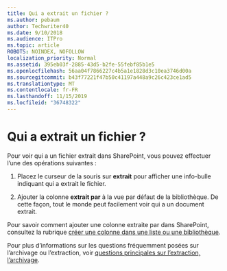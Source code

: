 ```yaml
---
title: Qui a extrait un fichier ?
ms.author: pebaum
author: Techwriter40
ms.date: 9/10/2018
ms.audience: ITPro
ms.topic: article
ROBOTS: NOINDEX, NOFOLLOW
localization_priority: Normal
ms.assetid: 395eb03f-2885-43d5-b2fe-55febf85b1e5
ms.openlocfilehash: 56aa04f7866227c4b5a1e1828d3c10ea3746d00a
ms.sourcegitcommit: b43f77221f47b50c41197a448a9c26c423ce1ad5
ms.translationtype: MT
ms.contentlocale: fr-FR
ms.lasthandoff: 11/15/2019
ms.locfileid: "36748322"
---
```

# <a name="who-has-a-file-checked-out"></a>Qui a extrait un fichier ?

Pour voir qui a un fichier extrait dans SharePoint, vous pouvez effectuer l’une des opérations suivantes :
  
1. Placez le curseur de la souris sur **extrait** pour afficher une info-bulle indiquant qui a extrait le fichier. 
    
2. Ajouter la colonne **extrait par** à la vue par défaut de la bibliothèque. De cette façon, tout le monde peut facilement voir qui a un document extrait. 
    
Pour savoir comment ajouter une colonne extraite par dans SharePoint, consultez la rubrique [créer une colonne dans une liste ou une bibliothèque](https://go.microsoft.com/fwlink/?linkid=2019591). 
  
Pour plus d’informations sur les questions fréquemment posées sur l’archivage ou l’extraction, voir [questions principales sur l’extraction, l’archivage](https://go.microsoft.com/fwlink/?linkid=2018786).
  

